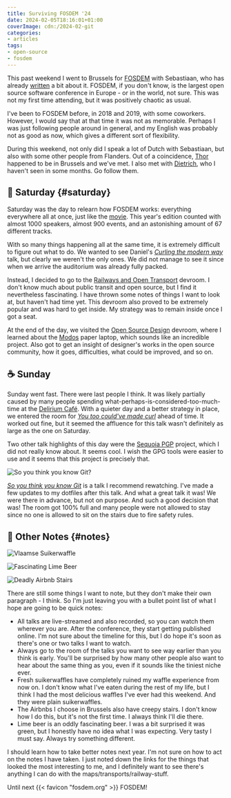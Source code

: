 ```yaml
---
title: Surviving FOSDEM '24
date: 2024-02-05T18:16:01+01:00
coverImage: cdn:/2024-02-git
categories:
- articles
tags:
- open-source
- fosdem
---
```


This past weekend I went to Brussels for [FOSDEM](https://fosdem.org/) with Sebastiaan, who has already [written](https://seblog.nl/2024/02/05/2/obligatory-post-fosdem-post) a bit about it. FOSDEM, if you don't know, is the largest open source software conference in Europe - or in the world, not sure. This was not my first time attending, but it was positively chaotic as usual.

<!--more-->

I've been to FOSDEM before, in 2018 and 2019, with some coworkers. However, I would say that at that time it was not as memorable. Perhaps I was just following people around in general, and my English was probably not as good as now, which gives a different sort of flexibility.

During this weekend, not only did I speak a lot of Dutch with Sebastiaan, but also with some other people from Flanders. Out of a coincidence, [Thor](https://thorgalle.me/) happened to be in Brussels and we've met. I also met with [Dietrich](https://metafluff.com/), who I haven't seen in some months. Go follow them.

## 🚊 Saturday {#saturday}

Saturday was the day to relearn how FOSDEM works: everything everywhere all at once, just like the [movie](https://en.wikipedia.org/wiki/Everything_Everywhere_All_at_Once). This year's edition counted with almost 1000 speakers, almost 900 events, and an astonishing amount of 67 different tracks.

With so many things happening all at the same time, it is extremely difficult to figure out what to do. We wanted to see Daniel's [*Curling the modern way*](https://fosdem.org/2024/schedule/event/fosdem-2024-1909-broom-not-included-curling-the-modern-way/) talk, but clearly we weren't the only ones. We did not manage to see it since when we arrive the auditorium was already fully packed.

Instead, I decided to go to the [Railways and Open Transport](https://fosdem.org/2024/schedule/track/railways-and-open-transport/) devroom. I don't know much about public transit and open source, but I find it nevertheless fascinating. I have thrown some notes of things I want to look at, but haven't had time yet. This devroom also proved to be extremely popular and was hard to get inside. My strategy was to remain inside once I got a seat.

At the end of the day, we visited the [Open Source Design](https://fosdem.org/2024/schedule/track/open-source-design/) devroom, where I learned about the [Modos](https://www.modos.tech/) paper laptop, which sounds like an incredible project. Also got to get an insight of designer's works in the open source community, how it goes, difficulties, what could be improved, and so on.

## ☕️ Sunday

Sunday went fast. There were last people I think. It was likely partially caused by many people spending what-perhaps-is-considered-too-much-time at the [Delirium Café](https://www.deliriumvillage.com/nl/bar/delirium-cafe/). With a quieter day and a better strategy in place, we entered the room for [*You too could've made curl*](https://fosdem.org/2024/schedule/event/fosdem-2024-1931-you-too-could-have-made-curl-/) ahead of time. It worked out fine, but it seemed the affluence for this talk wasn't definitely as large as the one on Saturday.

Two other talk highlights of this day were the [Sequoia PGP](https://sequoia-pgp.org/) project, which I did not really know about. It seems cool. I wish the GPG tools were easier to use and it seems that this project is precisely that.

![So you think you know Git?](cdn:/2024-02-git?class=fw)

[*So you think you know Git*](https://fosdem.org/2024/schedule/event/fosdem-2024-3611-so-you-think-you-know-git/) is a talk I recommend rewatching. I've made a few updates to my dotfiles after this talk. And what a great talk it was! We were there in advance, but not on purpose. And such a good decision that was! The room got 100% full and many people were not allowed to stay since no one is allowed to sit on the stairs due to fire safety rules.

## 🧇 Other Notes {#notes}

<div class="fw fg" style="grid-template-columns: repeat(3, 1fr);">

![Vlaamse Suikerwaffle](cdn:/2024-02-suikerwaffle)

![Fascinating Lime Beer](cdn:/2024-02-lime-beer)

![Deadly Airbnb Stairs](cdn:/2024-02-airbnb-stairs)

</div>

There are still some things I want to note, but they don't make their own paragraph - I think. So I'm just leaving you with a bullet point list of what I hope are going to be quick notes:

- All talks are live-streamed and also recorded, so you can watch them wherever you are. After the conference, they start getting published online. I'm not sure about the timeline for this, but I do hope it's soon as there's one or two talks I want to watch.
- Always go to the room of the talks you want to see way earlier than you think is early. You'll be surprised by how many other people also want to hear about the same thing as you, even if it sounds like the tiniest niche ever.
- Fresh suikerwaffles have completely ruined my waffle experience from now on. I don't know what I've eaten during the rest of my life, but I think I had the most delicious waffles I've ever had this weekend. And they were plain suikerwaffles.
- The Airbnbs I choose in Brussels also have creepy stairs. I don't know how I do this, but it's not the first time. I always think I'll die there.
- Lime beer is an oddly fascinating beer. I was a bit surprised it was green, but I honestly have no idea what I was expecting. Very tasty I must say. Always try something different.

I should learn how to take better notes next year. I'm not sure on how to act on the notes I have taken. I just noted down the links for the things that looked the most interesting to me, and I definitely want to see there's anything I can do with the maps/transports/railway-stuff.

Until next {{< favicon "fosdem.org" >}} FOSDEM!
